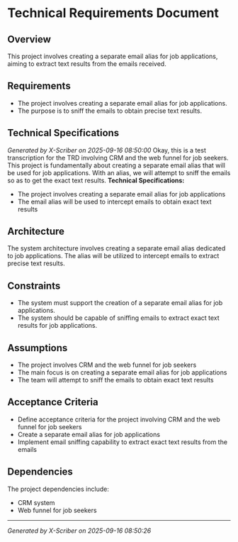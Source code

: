 # Technical Requirements Document

## Overview
This project involves creating a separate email alias for job applications, aiming to extract text results from the emails received.

## Requirements
* The project involves creating a separate email alias for job applications.
* The purpose is to sniff the emails to obtain precise text results.

## Technical Specifications
*Generated by X-Scriber on 2025-09-16 08:50:00*
Okay, this is a test transcription for the TRD involving CRM and the web funnel for job seekers. This project is fundamentally about creating a separate email alias that will be used for job applications. With an alias, we will attempt to sniff the emails so as to get the exact text results.
**Technical Specifications:**
- The project involves creating a separate email alias for job applications
- The email alias will be used to intercept emails to obtain exact text results

## Architecture
The system architecture involves creating a separate email alias dedicated to job applications. The alias will be utilized to intercept emails to extract precise text results.

## Constraints
* The system must support the creation of a separate email alias for job applications.
* The system should be capable of sniffing emails to extract exact text results for job applications.

## Assumptions
- The project involves CRM and the web funnel for job seekers
- The main focus is on creating a separate email alias for job applications
- The team will attempt to sniff the emails to obtain exact text results

## Acceptance Criteria
- Define acceptance criteria for the project involving CRM and the web funnel for job seekers
- Create a separate email alias for job applications
- Implement email sniffing capability to extract exact text results from the emails

## Dependencies
The project dependencies include:
- CRM system
- Web funnel for job seekers

---
*Generated by X-Scriber on 2025-09-16 08:50:26*
